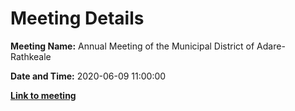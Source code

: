 # Meeting Details

**Meeting Name:** Annual Meeting of the Municipal District of Adare-Rathkeale

**Date and Time:** 2020-06-09 11:00:00

**<a href="https://www.limerick.ie/council/whats-on/annual-meeting-municipal-district-adare-rathkeale-4" target="_blank">Link to meeting</a>**
